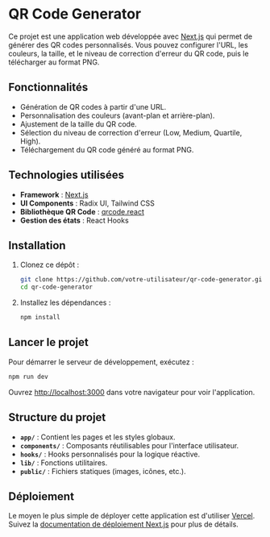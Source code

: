 # QR Code Generator

Ce projet est une application web développée avec [Next.js](https://nextjs.org) qui permet de générer des QR codes personnalisés. Vous pouvez configurer l'URL, les couleurs, la taille, et le niveau de correction d'erreur du QR code, puis le télécharger au format PNG.

## Fonctionnalités

- Génération de QR codes à partir d'une URL.
- Personnalisation des couleurs (avant-plan et arrière-plan).
- Ajustement de la taille du QR code.
- Sélection du niveau de correction d'erreur (Low, Medium, Quartile, High).
- Téléchargement du QR code généré au format PNG.

## Technologies utilisées

- **Framework** : [Next.js](https://nextjs.org)
- **UI Components** : Radix UI, Tailwind CSS
- **Bibliothèque QR Code** : [qrcode.react](https://github.com/zpao/qrcode.react)
- **Gestion des états** : React Hooks

## Installation

1. Clonez ce dépôt :

   ```bash
   git clone https://github.com/votre-utilisateur/qr-code-generator.git
   cd qr-code-generator
   ```

2. Installez les dépendances :
   ```bash
   npm install
   ```

## Lancer le projet

Pour démarrer le serveur de développement, exécutez :

```bash
npm run dev
```

Ouvrez [http://localhost:3000](http://localhost:3000) dans votre navigateur pour voir l'application.

## Structure du projet

- **`app/`** : Contient les pages et les styles globaux.
- **`components/`** : Composants réutilisables pour l'interface utilisateur.
- **`hooks/`** : Hooks personnalisés pour la logique réactive.
- **`lib/`** : Fonctions utilitaires.
- **`public/`** : Fichiers statiques (images, icônes, etc.).

## Déploiement

Le moyen le plus simple de déployer cette application est d'utiliser [Vercel](https://vercel.com). Suivez la [documentation de déploiement Next.js](https://nextjs.org/docs/app/building-your-application/deploying) pour plus de détails.
